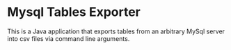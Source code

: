 # Mysql Tables Exporter

This is a Java application that exports tables from an arbitrary MySql server into csv files via command line arguments.
